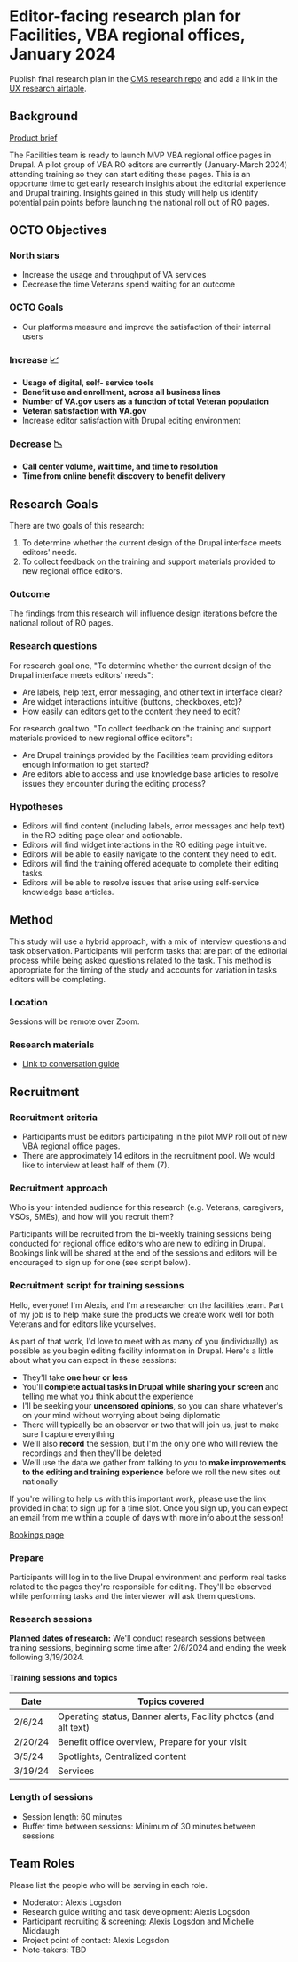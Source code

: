 # Editor-facing research plan for Facilities, VBA regional offices, January 2024

Publish final research plan in the [CMS research repo](https://github.com/department-of-veterans-affairs/va.gov-team/tree/master/platform/cms/research) and add a link in the [UX research airtable](https://airtable.com/appmAWA5qxKq9qxFX/tbldzfPsD87QtCmQK/viwFTiq16RNmlQ3GM?blocks=hide).

## Background

[Product brief](https://github.com/department-of-veterans-affairs/va.gov-team/tree/master/products/facilities/regional-offices)

The Facilities team is ready to launch MVP VBA regional office pages in Drupal. A pilot group of VBA RO editors are currently (January-March 2024) attending training so they can start editing these pages. This is an opportune time to get early research insights about the editorial experience and Drupal training. Insights gained in this study will help us identify potential pain points before launching the national roll out of RO pages. 

## OCTO Objectives 

### North stars 
- Increase the usage and throughput of VA services
- Decrease the time Veterans spend waiting for an outcome

### OCTO Goals 
- Our platforms measure and improve the satisfaction of their internal users

### Increase 📈
- **Usage of digital, self- service tools**
- **Benefit use and enrollment, across all business lines**
- **Number of VA.gov users as a function of total Veteran population**
- **Veteran satisfaction with VA.gov**
- Increase editor satisfaction with Drupal editing environment 

### Decrease 📉
- **Call center volume, wait time, and time to resolution**
- **Time from online benefit discovery to benefit delivery**

## Research Goals	
There are two goals of this research:
1. To determine whether the current design of the Drupal interface meets editors' needs.
2. To collect feedback on the training and support materials provided to new regional office editors.

### Outcome
The findings from this research will influence design iterations before the national rollout of RO pages.

### Research questions
For research goal one, "To determine whether the current design of the Drupal interface meets editors' needs":
- Are labels, help text, error messaging, and other text in interface clear?
- Are widget interactions intuitive (buttons, checkboxes, etc)?
- How easily can editors get to the content they need to edit?

For research goal two, "To collect feedback on the training and support materials provided to new regional office editors":
- Are Drupal trainings provided by the Facilities team providing editors enough information to get started?
- Are editors able to access and use knowledge base articles to resolve issues they encounter during the editing process?

### Hypotheses
- Editors will find content (including labels, error messages and help text) in the RO editing page clear and actionable.
- Editors will find widget interactions in the RO editing page intuitive.
- Editors will be able to easily navigate to the content they need to edit.
- Editors will find the training offered adequate to complete their editing tasks.
- Editors will be able to resolve issues that arise using self-service knowledge base articles.

## Method	
This study will use a hybrid approach, with a mix of interview questions and task observation. Participants will perform tasks that are part of the editorial process while being asked questions related to the task. This method is appropriate for the timing of the study and accounts for variation in tasks editors will be completing. 

### Location
Sessions will be remote over Zoom. 

### Research materials

- [Link to conversation guide](https://github.com/department-of-veterans-affairs/va.gov-team/blob/master/products/facilities/regional-offices/research/2024-01-editor-facing/conversation-guide.md)
	
## Recruitment	

### Recruitment criteria
- Participants must be editors participating in the pilot MVP roll out of new VBA regional office pages.
- There are approximately 14 editors in the recruitment pool. We would like to interview at least half of them (7).

### Recruitment approach
Who is your intended audience for this research (e.g. Veterans, caregivers, VSOs, SMEs), and how will you recruit them? 

Participants will be recruited from the bi-weekly training sessions being conducted for regional office editors who are new to editing in Drupal. Bookings link will be shared at the end of the sessions and editors will be encouraged to sign up for one (see script below).

### Recruitment script for training sessions
Hello, everyone! I'm Alexis, and I'm a researcher on the facilities team. Part of my job is to help make sure the products we create work well for both Veterans and for editors like yourselves. 

As part of that work, I'd love to meet with as many of you (individually) as possible as you begin editing facility information in Drupal. 
Here's a little about what you can expect in these sessions:
- They'll take **one hour or less**
- You'll **complete actual tasks in Drupal while sharing your screen** and telling me what you think about the experience
- I'll be seeking your **uncensored opinions**, so you can share whatever's on your mind without worrying about being diplomatic
- There will typically be an observer or two that will join us, just to make sure I capture everything
- We'll also **record** the session, but I'm the only one who will review the recordings and then they'll be deleted
- We'll use the data we gather from talking to you to **make improvements to the editing and training experience** before we roll the new sites out nationally

If you're willing to help us with this important work, please use the link provided in chat to sign up for a time slot. Once you sign up, you can expect an email from me within a couple of days with more info about the session! 

[Bookings page](https://outlook.office.com/bookwithme/user/200913e2d3394a81b950c33d967f9065@va.gov/?ge[…]GF59ZUEUiiwMA7idk6iIbCd-1XBLUkDQ&anonymous&ep=mLinkFromTile)


### Prepare
Participants will log in to the live Drupal environment and perform real tasks related to the pages they're responsible for editing. They'll be observed while performing tasks and the interviewer will ask them questions.

### Research sessions
**Planned dates of research:** We'll conduct research sessions between training sessions, beginning some time after 2/6/2024 and ending the week following 3/19/2024.

#### Training sessions and topics
| Date | Topics covered |
| --- | ----------- |
| 2/6/24 | Operating status, Banner alerts, Facility photos (and alt text) |
| 2/20/24 | Benefit office overview, Prepare for your visit |
| 3/5/24 | Spotlights, Centralized content |
| 3/19/24 | Services |

### Length of sessions
* Session length: 60 minutes
* Buffer time between sessions: Minimum of 30 minutes between sessions

## Team Roles	
Please list the people who will be serving in each role. 	
- Moderator: Alexis Logsdon
- Research guide writing and task development: Alexis Logsdon
- Participant recruiting & screening: Alexis Logsdon and Michelle Middaugh
- Project point of contact: Alexis Logsdon		
- Note-takers:	TBD
 
